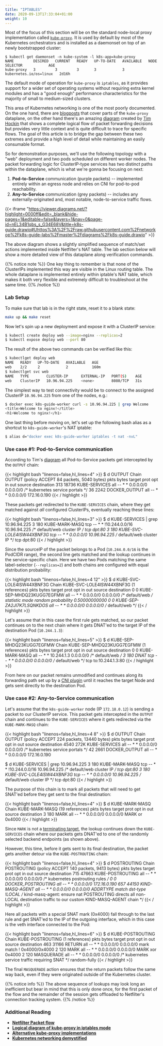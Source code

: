 ```yaml
---
title: "IPTABLES"
date: 2020-09-13T17:33:04+01:00
weight: 10
---
```


Most of the focus of this section will be on the standard node-local proxy implementation called  [`kube-proxy`](https://kubernetes.io/docs/concepts/overview/components/#kube-proxy). It is used by default by most of the Kubernetes orchestrators and is installed as a daemonset on top of an newly bootstrapped cluster:


```
$ kubectl get daemonset -n kube-system -l k8s-app=kube-proxy
NAME         DESIRED   CURRENT   READY   UP-TO-DATE   AVAILABLE   NODE SELECTOR            AGE
kube-proxy   3         3         3       3            3           kubernetes.io/os=linux   2d16h
```

The default mode of operation for `kube-proxy` is `iptables`, as it provides support for a wider set of operating systems without requiring extra kernel modules and has a "good enough" performance characteristics for the majority of small to medium-sized clusters. 

This area of Kubernetes networking is one of the most poorly documented. On the one hand, there are [blogposts](https://medium.com/google-cloud/understanding-kubernetes-networking-services-f0cb48e4cc82) that cover parts of the `kube-proxy` dataplane, on the other hand there's an amazing [diagram](https://docs.google.com/drawings/d/1MtWL8qRTs6PlnJrW4dh8135_S9e2SaawT410bJuoBPk/edit) created by [Tim Hockin](https://twitter.com/thockin) that shows a complete logical flow of packet forwarding decisions but provides very little context and is quite difficult to trace for specific flows. The goal of this article is to bridge the gap between these two extremes and provide a high level of detail while maintaining an easily consumable format.

So for demonstration purposes, we'll use the following topology with a "web" deployment and two pods scheduled on different worker nodes. The packet forwarding logic for ClusterIP-type services has two distinct paths within the dataplane, which is what we're gonna be focusing on next:

1. **Pod-to-Service** communication (purple packets) -- implemented entirely within an egress node and relies on CNI for pod-to-pod reachability.
2. **Any-to-Service** communication (grey packets) -- includes any externally-originated and, most notable, node-to-service traffic flows.

{{< iframe "https://viewer.diagrams.net/?highlight=0000ff&edit=_blank&hide-pages=1&editable=false&layers=1&nav=0&page-id=nEL34B1qbs_s_G34E68V&title=k8s-guide.drawio#Uhttps%3A%2F%2Fraw.githubusercontent.com%2Fnetworkop%2Fk8s-guide-labs%2Fmaster%2Fdiagrams%2Fk8s-guide.drawio" >}}


The above diagram shows a slightly simplified sequence of match/set actions implemented inside Netfilter's NAT table. The lab section below will show a more detailed view of this dataplane along verification commands.

{{% notice note %}}
One key thing to remember is that none of the ClusterIPs implemented this way are visible in the Linux routing table. The whole dataplane is implemented entirely within iptable's NAT table, which makes it both very flexible and extremely difficult to troubleshoot at the same time.
{{% /notice %}}

### Lab Setup

To make sure that lab is in the right state, reset it to a blank state:

```bash
make up && make reset
```

Now let's spin up a new deployment and expose it with a ClusterIP service:

```bash
$ kubectl create deploy web --image=nginx --replicas=2
$ kubectl expose deploy web --port 80
```

The result of the above two commands can be verified like this:

```bash
$ kubectlget deploy web
NAME   READY   UP-TO-DATE   AVAILABLE   AGE
web    2/2     2            2           160m
$ kubectlget svc web
NAME   TYPE        CLUSTER-IP      EXTERNAL-IP   PORT(S)    AGE
web    ClusterIP   10.96.94.225    <none>        8080/TCP   31s
```

The simplest way to test connectivity would be to connect to the assigned ClusterIP `10.96.94.225` from one of the nodes, e.g.:

```bash
$ docker exec k8s-guide-worker curl -s 10.96.94.225 | grep Welcome
<title>Welcome to nginx!</title>
<h1>Welcome to nginx!</h1>
```

One last thing before moving on, let's set up the following bash alias as a shortcut to `k8s-guide-worker`'s NAT iptable:

```bash
$ alias d="docker exec k8s-guide-worker iptables -t nat -nvL"
```

### Use case #1: Pod-to-Service communication

According to Tim's [diagram](https://docs.google.com/drawings/d/1MtWL8qRTs6PlnJrW4dh8135_S9e2SaawT410bJuoBPk/edit) all Pod-to-Service packets get intercepted by the `OUTPUT` chain:

{{< highlight bash "linenos=false,hl_lines=4" >}}
$ d OUTPUT
Chain OUTPUT (policy ACCEPT 84 packets, 5040 bytes)
 pkts bytes target     prot opt in     out     source               destination
  313 18736 KUBE-SERVICES  all  --  *      *       0.0.0.0/0            0.0.0.0/0            /* kubernetes service portals */
   36  2242 DOCKER_OUTPUT  all  --  *      *       0.0.0.0/0            172.16.0.190
{{< / highlight >}}

These packets get redirected to the `KUBE-SERVICES` chain, where they get matched against _all_ configured ClusterIPs, eventually reaching these lines:

{{< highlight bash "linenos=false,hl_lines=3" >}}
$ d KUBE-SERVICES | grep 10.96.94.225
    3   180 KUBE-MARK-MASQ  tcp  --  *      *      !10.244.0.0/16        10.96.94.225         /* default/web cluster IP */ tcp dpt:80
    3   180 KUBE-SVC-LOLE4ISW44XBNF3G  tcp  --  *      *       0.0.0.0/0            10.96.94.225         /* default/web cluster IP */ tcp dpt:80
{{< / highlight >}}

Since the sourceIP of the packet belongs to a Pod (`10.244.0.0/16` is the PodCIDR range), the second line gets matched and the lookup continues in the service-specific chain. Here we have two Pods matching the same label-selector (`--replicas=2`) and both chains are configured with equal distribution probability:

{{< highlight bash "linenos=false,hl_lines=4 12" >}}
$ d KUBE-SVC-LOLE4ISW44XBNF3G
Chain KUBE-SVC-LOLE4ISW44XBNF3G (1 references)
 pkts bytes target     prot opt in     out     source               destination
    0     0 KUBE-SEP-MHDQ23KUGG7EGFMW  all  --  *      *       0.0.0.0/0            0.0.0.0/0            /* default/web */ statistic mode random probability 0.50000000000
    0     0 KUBE-SEP-ZA2JI7K7LSQNKDOS  all  --  *      *       0.0.0.0/0            0.0.0.0/0            /* default/web */
{{< / highlight >}}

Let's assume that in this case the first rule gets matched, so our packet continues on to the next chain where it gets DNAT'ed to the target IP of the destination Pod (`10.244.1.3`):

{{< highlight bash "linenos=false,hl_lines=5" >}}
$ d KUBE-SEP-MHDQ23KUGG7EGFMW
Chain KUBE-SEP-MHDQ23KUGG7EGFMW (1 references)
 pkts bytes target     prot opt in     out     source               destination
    0     0 KUBE-MARK-MASQ  all  --  *      *       10.244.1.3           0.0.0.0/0            /* default/web */
    3   180 DNAT       tcp  --  *      *       0.0.0.0/0            0.0.0.0/0            /* default/web */ tcp to:10.244.1.3:80
{{< / highlight >}}

From here on our packet remains unmodified and continues along its forwarding path set up by a [CNI plugin](/cni/kindnet/) until it reaches the target Node and gets sent directly to the destination Pod.



### Use case #2: Any-to-Service communication

Let's assume that the `k8s-guide-worker` node (IP `172.18.0.12`) is sending a packet to our ClusterIP service. This packet gets intercepted in the `OUTPUT` chain and continues to the `KUBE-SERVICES` where it gets redirected via the `KUBE-MARK-MASQ` chain:

{{< highlight bash "linenos=false,hl_lines=4 8" >}}
$ d OUTPUT
Chain OUTPUT (policy ACCEPT 224 packets, 13440 bytes)
 pkts bytes target     prot opt in     out     source               destination
 4540  272K KUBE-SERVICES  all  --  *      *       0.0.0.0/0            0.0.0.0/0            /* kubernetes service portals */
   42  2661 DOCKER_OUTPUT  all  --  *      *       0.0.0.0/0            172.16.0.190

$ d KUBE-SERVICES | grep 10.96.94.225
    3   180 KUBE-MARK-MASQ  tcp  --  *      *      !10.244.0.0/16        10.96.94.225         /* default/web cluster IP */ tcp dpt:80
    3   180 KUBE-SVC-LOLE4ISW44XBNF3G  tcp  --  *      *       0.0.0.0/0            10.96.94.225         /* default/web cluster IP */ tcp dpt:80
{{< / highlight >}}

The purpose of this chain is to mark all packets that will need to get SNAT'ed before they get sent to the final destination:

{{< highlight bash "linenos=false,hl_lines=4" >}}
$ d KUBE-MARK-MASQ
Chain KUBE-MARK-MASQ (19 references)
 pkts bytes target     prot opt in     out     source               destination
    3   180 MARK       all  --  *      *       0.0.0.0/0            0.0.0.0/0            MARK or 0x4000
    {{< / highlight >}}

Since `MARK` is not a [terminating target](https://gist.github.com/mcastelino/c38e71eb0809d1427a6650d843c42ac2#targets), the lookup continues down the `KUBE-SERVICES` chain where our packets gets DNAT'ed to one of the randomly selected backend endpoints (as shown above). 

However, this time, before it gets sent to its final destination, the packet gets another detour via the `KUBE-POSTROUTING` chain:


{{< highlight bash "linenos=false,hl_lines=4" >}}
$ d POSTROUTING
Chain POSTROUTING (policy ACCEPT 140 packets, 9413 bytes)
 pkts bytes target     prot opt in     out     source               destination
  715 47663 KUBE-POSTROUTING  all  --  *      *       0.0.0.0/0            0.0.0.0/0            /* kubernetes postrouting rules */
    0     0 DOCKER_POSTROUTING  all  --  *      *       0.0.0.0/0            172.16.0.190
  657 44150 KIND-MASQ-AGENT  all  --  *      *       0.0.0.0/0            0.0.0.0/0            ADDRTYPE match dst-type !LOCAL /* kind-masq-agent: ensure nat POSTROUTING directs all non-LOCAL destination traffic to our custom KIND-MASQ-AGENT chain */
{{< / highlight >}}

Here all packets with a special SNAT mark (0x4000) fall through to the last rule and get SNAT'ed to the IP of the outgoing interface, which in this case is the veth interface connected to the Pod:

{{< highlight bash "linenos=false,hl_lines=6" >}}
$ d KUBE-POSTROUTING
Chain KUBE-POSTROUTING (1 references)
 pkts bytes target     prot opt in     out     source               destination
  463 31166 RETURN     all  --  *      *       0.0.0.0/0            0.0.0.0/0            mark match ! 0x4000/0x4000
    2   120 MARK       all  --  *      *       0.0.0.0/0            0.0.0.0/0            MARK xor 0x4000
    2   120 MASQUERADE  all  --  *      *       0.0.0.0/0            0.0.0.0/0            /* kubernetes service traffic requiring SNAT */ random-fully
{{< / highlight >}}


The final `MASQUERADE` action ensures that the return packets follow the same way back, even if they were originated outside of the Kubernetes cluster.

{{% notice info %}}
The above sequence of lookups may look long an inefficient but bear in mind that this is only done once, for the first packet of the flow and the remainder of the session gets offloaded to Netfilter's connection tracking system.
{{% /notice %}}



### Additional Reading

* [**Netfilter Packet flow** ](https://upload.wikimedia.org/wikipedia/commons/3/37/Netfilter-packet-flow.svg)
* [**Logical diagram of kube-proxy in iptables mode**](https://docs.google.com/drawings/d/1MtWL8qRTs6PlnJrW4dh8135_S9e2SaawT410bJuoBPk/edit)
* [**Alternative kube-proxy implementations**](https://arthurchiao.art/blog/cracking-k8s-node-proxy/)
* [**Kubernetes networking demystified**](https://www.cncf.io/blog/2020/01/30/kubernetes-networking-demystified-a-brief-guide/)